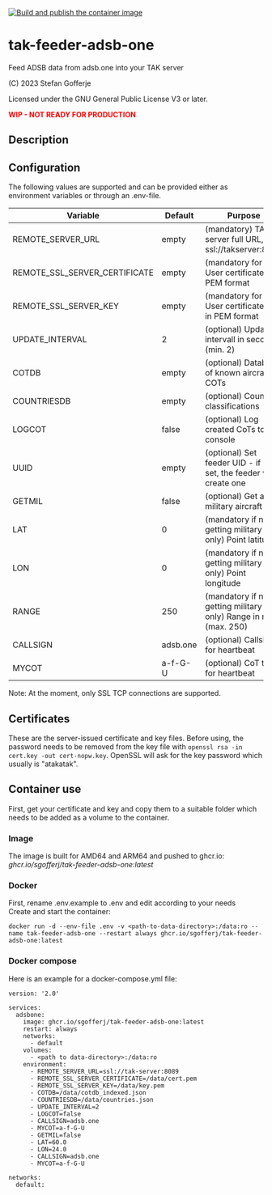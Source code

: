 [![Build and publish the container image](https://github.com/sgofferj/tak-feeder-adsb-one/actions/workflows/actions.yml/badge.svg)](https://github.com/sgofferj/tak-feeder-adsb-one/actions/workflows/actions.yml)

# tak-feeder-adsb-one
Feed ADSB data from adsb.one into your TAK server

(C) 2023 Stefan Gofferje

Licensed under the GNU General Public License V3 or later.

<font color="red">**WIP - NOT READY FOR PRODUCTION**</font>

## Description
## Configuration
The following values are supported and can be provided either as environment variables or through an .env-file.

| Variable | Default | Purpose |
|----------|---------|---------|
| REMOTE_SERVER_URL | empty | (mandatory) TAK server full URL, e.g. ssl://takserver:8089 |
| REMOTE_SSL_SERVER_CERTIFICATE | empty | (mandatory for ssl) User certificate in PEM format |
| REMOTE_SSL_SERVER_KEY | empty | (mandatory for ssl) User certificate key in PEM format |
| UPDATE_INTERVAL | 2 | (optional) Update intervall in seconds (min. 2) |
| COTDB | empty | (optional) Database of known aircraft COTs |
| COUNTRIESDB | empty | (optional) Country classifications |
| LOGCOT | false | (optional) Log created CoTs to the console |
| UUID | empty | (optional) Set feeder UID - if not set, the feeder will create one |
| GETMIL | false | (optional) Get all military aircraft |
| LAT | 0 | (mandatory if not getting military only) Point latitude |
| LON | 0 | (mandatory if not getting military only) Point longitude |
| RANGE | 250 | (mandatory if not getting military only) Range in nm (max. 250) |
| CALLSIGN | adsb.one | (optional) Callsign for heartbeat |
| MYCOT | a-f-G-U | (optional) CoT type for heartbeat |

Note: At the moment, only SSL TCP connections are supported.
## Certificates
These are the server-issued certificate and key files. Before using, the password needs to be removed from the key file with `openssl rsa -in cert.key -out cert-nopw.key`. OpenSSL will ask for the key password which usually is "atakatak".

## Container use
First, get your certificate and key and copy them to a suitable folder which needs to be added as a volume to the container.
### Image
The image is built for AMD64 and ARM64 and pushed to ghcr.io: *ghcr.io/sgofferj/tak-feeder-adsb-one:latest*
### Docker
First, rename .env.example to .env and edit according to your needs \
Create and start the container:
```
docker run -d --env-file .env -v <path-to-data-directory>:/data:ro --name tak-feeder-adsb-one --restart always ghcr.io/sgofferj/tak-feeder-adsb-one:latest
```

### Docker compose
Here is an example for a docker-compose.yml file:
```
version: '2.0'

services:
  adsbone:
    image: ghcr.io/sgofferj/tak-feeder-adsb-one:latest
    restart: always
    networks:
      - default
    volumes:
      - <path to data-directory>:/data:ro
    environment:
      - REMOTE_SERVER_URL=ssl://tak-server:8089
      - REMOTE_SSL_SERVER_CERTIFICATE=/data/cert.pem
      - REMOTE_SSL_SERVER_KEY=/data/key.pem
      - COTDB=/data/cotdb_indexed.json
      - COUNTRIESDB=/data/countries.json
      - UPDATE_INTERVAL=2
      - LOGCOT=false
      - CALLSIGN=adsb.one
      - MYCOT=a-f-G-U
      - GETMIL=false
      - LAT=60.0
      - LON=24.0
      - CALLSIGN=adsb.one
      - MYCOT=a-f-G-U

networks:
  default:
